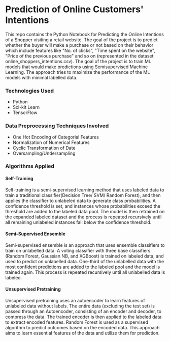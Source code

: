 # Prediction of Online Customers' Intentions

This repo contains the Python Notebook for Predicting the Online Intentions of a Shopper visiting a retail website. The goal of the project is to predict whether the buyer will make a purchase or not based on their behavior which include features like "No. of clicks", "Time spent on the website", "Price of the previous purchase" and so on (represented in the dataset online_shoppers_intentions.csv). The goal of the project is to train ML models that would make predictions using Semisupervised Machine Learning. The approach tries to maximize the performance of the ML models with minimal labelled data.

### Technologies Used

* Python
* Sci-kit Learn
* TensorFlow

### Data Preprocessing Techniques Involved
* One Hot Encoding of Categorial Features
* Normalization of Numerical Features
* Cyclic Transformation of Date
* Oversampling/Undersampling

### Algorithms Applied

#### Self-Training
Self-training is a semi-supervised learning method that uses labeled data to train a traditional classifier(Decision Tree/ SVM/ Random Forest), and then applies the classifier to unlabeled data to generate class probabilities. A confidence threshold is set, and instances whose probabilities exceed the threshold are added to the labeled data pool. The model is then retrained on the expanded labeled dataset and the process is repeated recursively until all remaining unlabeled instances fall below the confidence threshold.

#### Semi-Supervised Ensemble
Semi-supervised ensemble is an approach that uses ensemble classifiers to train on unlabelled data. A voting classifier with three base classifiers (Random Forest, Gaussian NB, and XGBoost) is trained on labeled data, and used to predict on unlabelled data. One-third of the unlabelled data with the most confident predictions are added to the labeled pool and the model is trained again. This process is repeated recursively until all unlabelled data is labeled.

#### Unsupervised Pretraining
Unsupervised pretraining uses an autoencoder to learn features of unlabeled data without labels. The entire data (excluding the test set) is passed through an Autoencoder, consisting of an encoder and decoder, to compress the data. The trained encoder is then applied to the labeled data to extract encoded features. Random Forest is used as a supervised algorithm to predict outcomes based on the encoded data. This approach aims to learn essential features of the data and utilize them for prediction.
